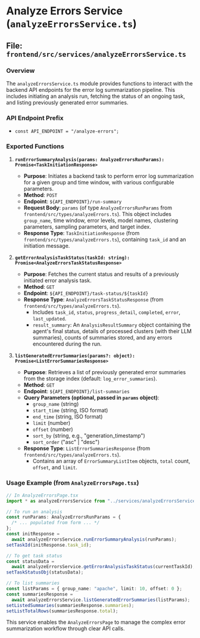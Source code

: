 # Analyze Errors Service (`analyzeErrorsService.ts`)

## File: `frontend/src/services/analyzeErrorsService.ts`

### Overview

The `analyzeErrorsService.ts` module provides functions to interact with the backend API endpoints for the error log summarization pipeline. This includes initiating an analysis run, fetching the status of an ongoing task, and listing previously generated error summaries.

### API Endpoint Prefix

- `const API_ENDPOINT = "/analyze-errors";`

### Exported Functions

1.  **`runErrorSummaryAnalysis(params: AnalyzeErrorsRunParams): Promise<TaskInitiationResponse>`**

    - **Purpose**: Initiates a backend task to perform error log summarization for a given group and time window, with various configurable parameters.
    - **Method**: `POST`
    - **Endpoint**: `${API_ENDPOINT}/run-summary`
    - **Request Body**: `params` (of type `AnalyzeErrorsRunParams` from `frontend/src/types/analyzeErrors.ts`). This object includes `group_name`, time window, error levels, model names, clustering parameters, sampling parameters, and target index.
    - **Response Type**: `TaskInitiationResponse` (from `frontend/src/types/analyzeErrors.ts`), containing `task_id` and an initiation message.

2.  **`getErrorAnalysisTaskStatus(taskId: string): Promise<AnalyzeErrorsTaskStatusResponse>`**

    - **Purpose**: Fetches the current status and results of a previously initiated error analysis task.
    - **Method**: `GET`
    - **Endpoint**: `${API_ENDPOINT}/task-status/${taskId}`
    - **Response Type**: `AnalyzeErrorsTaskStatusResponse` (from `frontend/src/types/analyzeErrors.ts`).
      - Includes `task_id`, `status`, `progress_detail`, `completed`, `error`, `last_updated`.
      - `result_summary`: An `AnalysisResultSummary` object containing the agent's final status, details of processed clusters (with their LLM summaries), counts of summaries stored, and any errors encountered during the run.

3.  **`listGeneratedErrorSummaries(params?: object): Promise<ListErrorSummariesResponse>`**
    - **Purpose**: Retrieves a list of previously generated error summaries from the storage index (default: `log_error_summaries`).
    - **Method**: `GET`
    - **Endpoint**: `${API_ENDPOINT}/list-summaries`
    - **Query Parameters (optional, passed in `params` object)**:
      - `group_name` (string)
      - `start_time` (string, ISO format)
      - `end_time` (string, ISO format)
      - `limit` (number)
      - `offset` (number)
      - `sort_by` (string, e.g., "generation_timestamp")
      - `sort_order` ("asc" | "desc")
    - **Response Type**: `ListErrorSummariesResponse` (from `frontend/src/types/analyzeErrors.ts`).
      - Contains an array of `ErrorSummaryListItem` objects, `total` count, `offset`, and `limit`.

### Usage Example (from `AnalyzeErrorsPage.tsx`)

```typescript
// In AnalyzeErrorsPage.tsx
import * as analyzeErrorsService from "../services/analyzeErrorsService";

// To run an analysis
const runParams: AnalyzeErrorsRunParams = {
  /* ... populated from form ... */
};
const initResponse =
  await analyzeErrorsService.runErrorSummaryAnalysis(runParams);
setTaskId(initResponse.task_id);

// To get task status
const statusData =
  await analyzeErrorsService.getErrorAnalysisTaskStatus(currentTaskId);
setTaskStatusObj(statusData);

// To list summaries
const listParams = { group_name: "apache", limit: 10, offset: 0 };
const summariesResponse =
  await analyzeErrorsService.listGeneratedErrorSummaries(listParams);
setListedSummaries(summariesResponse.summaries);
setListTotalRows(summariesResponse.total);
```

This service enables the `AnalyzeErrorsPage` to manage the complex error summarization workflow through clear API calls.
